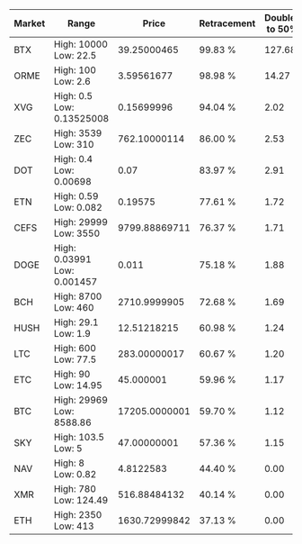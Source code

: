 | Market | Range | Price| Retracement | Doubles to 50% |
| --- | --- | --- | --- | --- |
| BTX | High: 10000<br />Low: 22.5 | 39.25000465 | 99.83 % | 127.68 |
| ORME | High: 100<br />Low: 2.6 | 3.59561677 | 98.98 % | 14.27 |
| XVG | High: 0.5<br />Low: 0.13525008 | 0.15699996 | 94.04 % | 2.02 |
| ZEC | High: 3539<br />Low: 310 | 762.10000114 | 86.00 % | 2.53 |
| DOT | High: 0.4<br />Low: 0.00698 | 0.07 | 83.97 % | 2.91 |
| ETN | High: 0.59<br />Low: 0.082 | 0.19575 | 77.61 % | 1.72 |
| CEFS | High: 29999<br />Low: 3550 | 9799.88869711 | 76.37 % | 1.71 |
| DOGE | High: 0.03991<br />Low: 0.001457 | 0.011 | 75.18 % | 1.88 |
| BCH | High: 8700<br />Low: 460 | 2710.9999905 | 72.68 % | 1.69 |
| HUSH | High: 29.1<br />Low: 1.9 | 12.51218215 | 60.98 % | 1.24 |
| LTC | High: 600<br />Low: 77.5 | 283.00000017 | 60.67 % | 1.20 |
| ETC | High: 90<br />Low: 14.95 | 45.000001 | 59.96 % | 1.17 |
| BTC | High: 29969<br />Low: 8588.86 | 17205.0000001 | 59.70 % | 1.12 |
| SKY | High: 103.5<br />Low: 5 | 47.00000001 | 57.36 % | 1.15 |
| NAV | High: 8<br />Low: 0.82 | 4.8122583 | 44.40 % | 0.00 |
| XMR | High: 780<br />Low: 124.49 | 516.88484132 | 40.14 % | 0.00 |
| ETH | High: 2350<br />Low: 413 | 1630.72999842 | 37.13 % | 0.00 |
